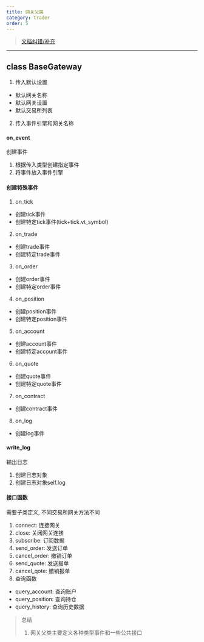 ```yaml
---
title: 网关父类
category: trader
order: 5
---
```

> [文档纠错/补充](https://github.com/dumengru/docs_vnpy/tree/master/docs/_docs)
---
## class BaseGateway
1. 传入默认设置
- 默认网关名称
- 默认网关设置
- 默认交易所列表
2. 传入事件引擎和网关名称

#### on_event
创建事件
1. 根据传入类型创建指定事件
2. 将事件放入事件引擎

#### 创建特殊事件
1. on_tick
- 创建tick事件
- 创建特定tick事件(tick+tick.vt_symbol)
2. on_trade
- 创建trade事件
- 创建特定trade事件
3. on_order
- 创建order事件
- 创建特定order事件
4. on_position
- 创建position事件
- 创建特定position事件
5. on_account
- 创建account事件
- 创建特定account事件
6. on_quote
- 创建quote事件
- 创建特定quote事件
7. on_contract
- 创建contract事件
8. on_log
- 创建log事件

#### write_log
输出日志
1. 创建日志对象
2. 创建日志对象self.log

#### 接口函数
需要子类定义, 不同交易所网关方法不同
1. connect: 连接网关
2. close: 关闭网关连接
3. subscribe: 订阅数据
4. send_order: 发送订单
5. cancel_order: 撤销订单
6. send_quote: 发送报单
7. cancel_qote: 撤销报单
8. 查询函数
- query_account: 查询账户
- query_position: 查询持仓
- query_history: 查询历史数据

> 总结
> 1. 网关父类主要定义各种类型事件和一些公共接口
